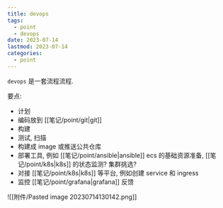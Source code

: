 ```yaml
---
title: devops
tags:
  - point
  - devops
date: 2023-07-14
lastmod: 2023-07-14
categories:
  - point
---
```


`devops` 是一套流程流程.

要点:

- 计划
- 编码放到 [[笔记/point/git|git]]
- 构建
- 测试, 扫描
- 构建成 image 或推送公共仓库
- 部署工具, 例如 [[笔记/point/ansible|ansible]] ecs 的基础资源准备, [[笔记/point/k8s|k8s]] 的状态监测? 集群挑选?
- 对接 [[笔记/point/k8s|k8s]] 等平台, 例如创建 service 和 ingress
- 监控 [[笔记/point/grafana|grafana]] 反馈

![[附件/Pasted image 20230714130142.png]]
